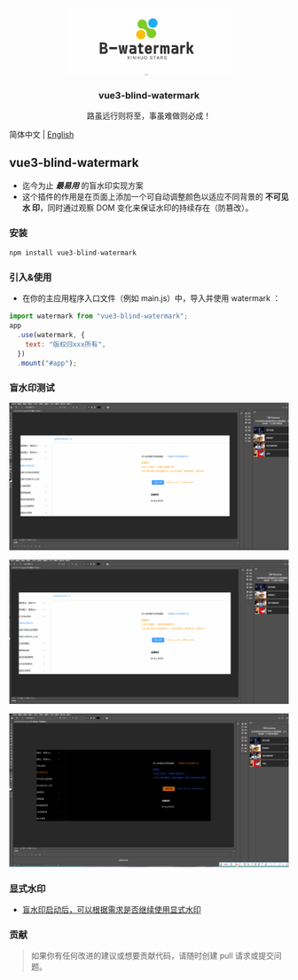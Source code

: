 <p align="center">
  <a target="_blank" href="https://github.com/Huo-zai-feng-lang-li/vue3-blind-watermark">
  <img alt="logo" src="./logo.gif" width="300">
  </a>
</p>

<p align="center">
  <h3 align="center">vue3-blind-watermark</h3>
  <p align="center" style="font-size:14px">路虽远行则将至，事虽难做则必成！</p>
</p>

简体中文 | [English](./readme.en.md)

## vue3-blind-watermark

- 迄今为止 **_最易用_** 的盲水印实现方案
- 这个插件的作用是在页面上添加一个可自动调整颜色以适应不同背景的 **不可见水
  印**，同时通过观察 DOM 变化来保证水印的持续存在（防篡改）。

### 安装

```js
npm install vue3-blind-watermark
```

### 引入&使用

- 在你的主应用程序入口文件（例如 main.js）中，导入并使用 watermark ：

```js
import watermark from "vue3-blind-watermark";
app
  .use(watermark, {
    text: "版权归xxx所有",
  })
  .mount("#app");
```

### 盲水印测试

<p align="center">
  <a target="_blank" href="https://github.com/Huo-zai-feng-lang-li/vue3-blind-watermark">
  <img alt="1" src="./1.gif" width="800">
  </a>
</p>

<p align="center">
  <a target="_blank" href="https://github.com/Huo-zai-feng-lang-li/vue3-blind-watermark">
  <img alt="2" src="./2.gif" width="800">
  </a>
</p>

<p align="center">
  <a target="_blank" href="https://github.com/Huo-zai-feng-lang-li/vue3-blind-watermark">
  <img alt="3" src="./3.gif" width="800">
  </a>
</p>

### 显式水印

- <a target="_blank" href="https://huo-zai-feng-lang-li.github.io/vue3-tools-docs/vue3-directive-tools.html#watermarker
  ">盲水印启动后，可以根据需求是否继续使用显式水印 </a>

### 贡献

> 如果你有任何改进的建议或想要贡献代码，请随时创建 pull 请求或提交问题。
